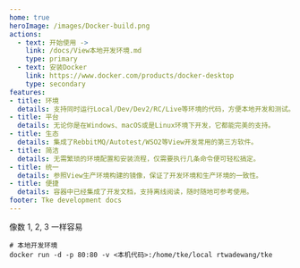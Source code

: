 ```yaml
---
home: true
heroImage: /images/Docker-build.png
actions:
  - text: 开始使用 ->
    link: /docs/View本地开发环境.md
    type: primary
  - text: 安装Docker
    link: https://www.docker.com/products/docker-desktop
    type: secondary
features:
- title: 环境
  details: 支持同时运行Local/Dev/Dev2/RC/Live等环境的代码，方便本地开发和测试。
- title: 平台
  details: 无论你是在Windows、macOS或是Linux环境下开发，它都能完美的支持。
- title: 生态
  details: 集成了RebbitMQ/Autotest/WSO2等View开发常用的第三方软件。
- title: 简洁
  details: 无需繁琐的环境配置和安装流程，仅需要执行几条命令便可轻松搞定。
- title: 统一
  details: 参照View生产环境构建的镜像，保证了开发环境和生产环境的一致性。
- title: 便捷
  details: 容器中已经集成了开发文档，支持离线阅读，随时随地可参考使用。
footer: Tke development docs
---
```


像数 1, 2, 3 一样容易

```shell
# 本地开发环境
docker run -d -p 80:80 -v <本机代码>:/home/tke/local rtwadewang/tke
```